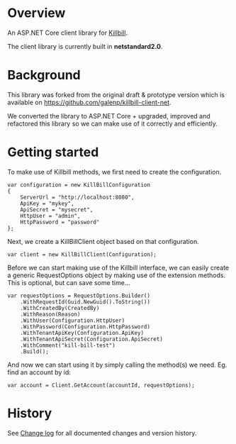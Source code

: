 Overview
===
An ASP.NET Core client library for [Killbill](http://killbill.io).

The client library is currently built in **netstandard2.0**.

Background
===
This library was forked from the original draft & prototype version which is available on https://github.com/galenp/killbill-client-net.

We converted the library to ASP.NET Core + upgraded, improved and refactored this library so we can make use of it correctly and efficiently.

Getting started
===
To make use of Killbill methods, we first need to create the configuration.

    var configuration = new KillBillConfiguration
    {
        ServerUrl = "http://localhost:8080",
        ApiKey = "mykey",
        ApiSecret = "mysecret",
        HttpUser = "admin",
        HttpPassword = "password"
    };

Next, we create a KillBillClient object based on that configuration.

    var client = new KillBillClient(Configuration);

Before we can start making use of the Killbill interface, we can easily create a generic RequestOptions object by making use of the extension methods. This is optional, but can save some time...

    var requestOptions = RequestOptions.Builder()
        .WithRequestId(Guid.NewGuid().ToString())
        .WithCreatedBy(CreatedBy)
        .WithReason(Reason)
        .WithUser(Configuration.HttpUser)
        .WithPassword(Configuration.HttpPassword)
        .WithTenantApiKey(Configuration.ApiKey)
        .WithTenantApiSecret(Configuration.ApiSecret)
        .WithComment("kill-bill-test")
        .Build();

And now we can start using it by simply calling the method(s) we need.
Eg. find an account by id:

    var account = Client.GetAccount(accountId, requestOptions);

History
===
See [Change log](README_ChangeLog.md) for all documented changes and version history.